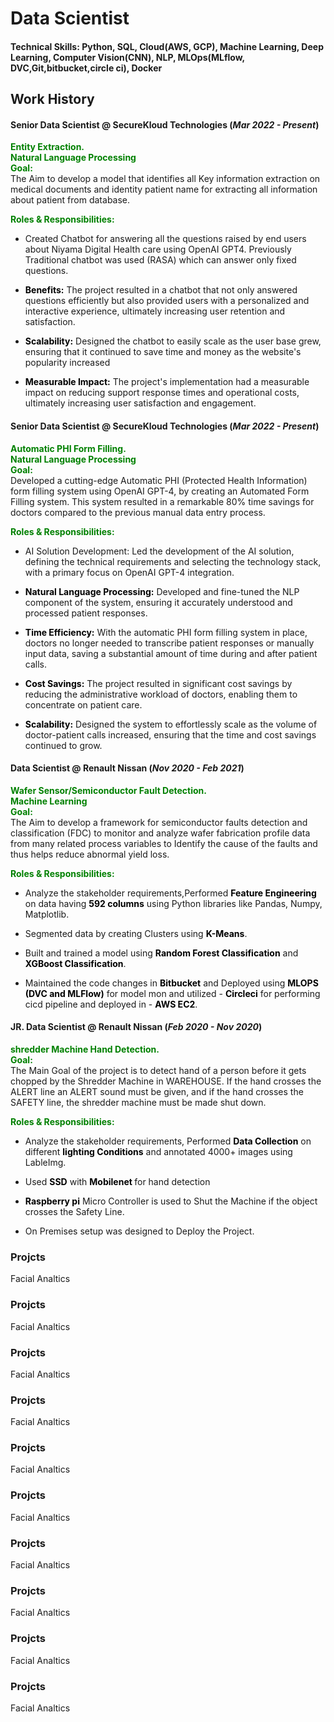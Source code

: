 # Data Scientist

#### Technical Skills: Python, SQL, Cloud(AWS, GCP), Machine Learning, Deep Learning, Computer Vision(CNN), NLP, MLOps(MLflow, DVC,Git,bitbucket,circle ci), Docker

## Work History
#### <b>Senior Data Scientist @ SecureKloud Technologies (_Mar 2022 - Present_)</b>
<span style="color:green; font-weight:bold;">Entity Extraction. </span>\
<span style="color:green; font-weight:bold;">Natural Language Processing  </span>\
<span style="color:green; font-weight:bold;">Goal: </span>\
The Aim to develop a model that identifies all Key information extraction on medical documents and identity patient name for extracting all information about patient from database.

<span style="color:green; font-weight:bold;">Roles & Responsibilities: </span>
-	Created Chatbot for answering all the questions raised by end users about Niyama Digital Health care using OpenAI GPT4. Previously Traditional chatbot was used (RASA) which can answer only fixed questions.

-	<span style="color:black; font-weight:bold;">Benefits:</span> The project resulted in a chatbot that not only answered questions efficiently but also provided users with a personalized and interactive experience, ultimately increasing user retention and satisfaction.

-	<span style="color:black; font-weight:bold;">Scalability:</span> Designed the chatbot to easily scale as the user base grew, ensuring that it continued to save time and money as the website's popularity increased

- <span style="color:black; font-weight:bold;">Measurable Impact:</span> The project's implementation had a measurable impact on reducing support response times and operational costs, ultimately increasing user satisfaction and engagement.


#### <b>Senior Data Scientist @ SecureKloud Technologies (_Mar 2022 - Present_)</b>
<span style="color:green; font-weight:bold;">Automatic PHI Form Filling. </span>\
<span style="color:green; font-weight:bold;">Natural Language Processing  </span>\
<span style="color:green; font-weight:bold;">Goal: </span>\
Developed a cutting-edge Automatic PHI (Protected Health Information) form filling system using OpenAI GPT-4, by creating an Automated Form Filling system. This system resulted in a remarkable 80% time savings for doctors compared to the previous manual data entry process.

<span style="color:green; font-weight:bold;">Roles & Responsibilities: </span>
-	AI Solution Development: Led the development of the AI solution, defining the technical requirements and selecting the technology stack, with a primary focus on OpenAI GPT-4 integration.

-	<span style="color:black; font-weight:bold;">Natural Language Processing:</span> Developed and fine-tuned the NLP component of the system, ensuring it accurately understood and processed patient responses.

- <span style="color:black; font-weight:bold;">Time Efficiency:</span> With the automatic PHI form filling system in place, doctors no longer needed to transcribe patient responses or manually input data, saving a substantial amount of time during and after patient calls.

- <span style="color:black; font-weight:bold;">Cost Savings:</span> The project resulted in significant cost savings by reducing the administrative workload of doctors, enabling them to concentrate on patient care.

-	<span style="color:black; font-weight:bold;">Scalability:</span> Designed the system to effortlessly scale as the volume of doctor-patient calls increased, ensuring that the time and cost savings continued to grow.


#### <b>Data Scientist @ Renault Nissan (_Nov 2020 - Feb 2021_)</b>
<span style="color:green; font-weight:bold;">Wafer Sensor/Semiconductor Fault Detection. </span>\
<span style="color:green; font-weight:bold;">Machine Learning  </span>\
<span style="color:green; font-weight:bold;">Goal: </span>\
The Aim to develop a framework for semiconductor faults detection and classification (FDC) to monitor and analyze wafer fabrication profile data from many related process variables to Identify the cause of the faults and thus helps reduce abnormal yield loss.

<span style="color:green; font-weight:bold;">Roles & Responsibilities: </span>
-	Analyze the stakeholder requirements,Performed <span style="color:black; font-weight:bold;">Feature Engineering</span> on data having <span style="color:black; font-weight:bold;">592 columns</span>  using Python libraries like Pandas, Numpy, Matplotlib.

-	Segmented data by creating Clusters using <span style="color:black; font-weight:bold;">K-Means</span>.

- Built and trained a model using <span style="color:black; font-weight:bold;">Random Forest Classification</span> and <span style="color:black; font-weight:bold;">XGBoost Classification</span>.

- Maintained the code changes in <span style="color:black; font-weight:bold;">Bitbucket</span> and Deployed using <span style="color:black; font-weight:bold;">MLOPS (DVC and MLFlow)</span> for model mon and utilized - <span style="color:black; font-weight:bold;">Circleci</span> for performing cicd pipeline and deployed in - <span style="color:black; font-weight:bold;">AWS EC2</span>.


#### <b>JR. Data Scientist @ Renault Nissan (_Feb 2020 - Nov 2020_)</b>
<span style="color:green; font-weight:bold;">shredder Machine Hand Detection. </span>\
<span style="color:green; font-weight:bold;">Goal: </span>\
The Main Goal of the project is to detect hand of a person before it gets chopped by the Shredder Machine in WAREHOUSE. If the hand crosses the ALERT line an ALERT sound must be given, and if the hand crosses the SAFETY line, the shredder machine must be made shut down.

<span style="color:green; font-weight:bold;">Roles & Responsibilities: </span>
-	Analyze the stakeholder requirements,	Performed <span style="color:black; font-weight:bold;">Data Collection</span> on different <span style="color:black; font-weight:bold;">lighting Conditions</span> and annotated 4000+ images using LableImg.

-	Used <span style="color:black; font-weight:bold;">SSD</span> with <span style="color:black; font-weight:bold;">Mobilenet </span>for hand detection

- <span style="color:black; font-weight:bold;">Raspberry pi</span> Micro Controller is used to Shut the Machine if the object crosses the Safety Line.

- On Premises setup was designed to Deploy the Project.


### Projcts
Facial Analtics

### Projcts
Facial Analtics

### Projcts
Facial Analtics

### Projcts
Facial Analtics

### Projcts
Facial Analtics

### Projcts
Facial Analtics

### Projcts
Facial Analtics

### Projcts
Facial Analtics

### Projcts
Facial Analtics

### Projcts
Facial Analtics
